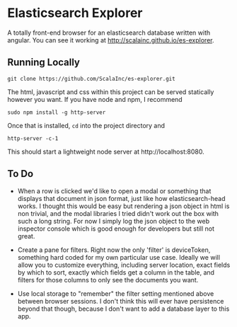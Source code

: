 Elasticsearch Explorer
======================

A totally front-end browser for an elasticsearch database written with angular.
You can see it working at http://scalainc.github.io/es-explorer.

Running Locally
-------------
    git clone https://github.com/ScalaInc/es-explorer.git

The html, javascript and css within this project can be served statically however you want. If you have node and npm, I recommend

    sudo npm install -g http-server

Once that is installed, `cd` into the project directory and

    http-server -c-1

This should start a lightweight node server at http://localhost:8080.

To Do
-----
- When a row is clicked we'd like to open a modal or something that displays that document in json format, just like how elasticsearch-head works. I thought this would be easy but rendering a json object in html is non trivial, and the modal libraries I tried didn't work out the box with such a long string. For now I simply log the json object to the web inspector console which is good enough for developers but still not great.

- Create a pane for filters. Right now the only 'filter' is deviceToken, something hard coded for my own particular use case. Ideally we will allow you to customize everything, including server location, exact fields by which to sort, exactly which fields get a column in the table, and filters for those columns to only see the documents you want.

- Use local storage to "remember" the filter setting mentioned above between browser sessions. I don't think this will ever have persistence beyond that though, because I don't want to add a database layer to this app.
